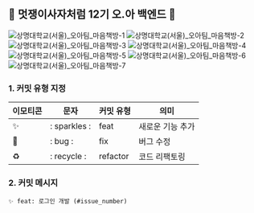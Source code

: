 ## 🦁 멋쟁이사자처럼 12기 오.아 백엔드 🦁

![상명대학교(서울)_오아팀_마음책방-1](https://github.com/user-attachments/assets/0fb47544-2d33-418f-a681-132791595f29)
![상명대학교(서울)_오아팀_마음책방-2](https://github.com/user-attachments/assets/fb3039ad-477d-44cc-aca8-e4dceee57bf2)
![상명대학교(서울)_오아팀_마음책방-3](https://github.com/user-attachments/assets/59f325af-e880-49ba-a1b5-3c22f1b6cd3f)
![상명대학교(서울)_오아팀_마음책방-4](https://github.com/user-attachments/assets/d1c44593-329c-49f9-bfd5-07ce5cefb1be)
![상명대학교(서울)_오아팀_마음책방-5](https://github.com/user-attachments/assets/ad6126f5-d650-4217-9890-cfcc5a40725e)
![상명대학교(서울)_오아팀_마음책방-6](https://github.com/user-attachments/assets/3bf3d0e8-2a18-47f1-906e-bedd74b235ca)
![상명대학교(서울)_오아팀_마음책방-7](https://github.com/user-attachments/assets/c1ef378d-eba1-49bd-b47d-c2f634d162e5)


### 1. 커밋 유형 지정
| 이모티콘 | 문자 | 커밋 유형 | 의미 |
| --- | --- | --- | --- |
|  ✨ | : sparkles : | feat | 새로운 기능 추가 |
| 🐛 | : bug : | fix | 버그 수정 |
| ♻️ | : recycle : | refactor | 코드 리팩토링 |


### 2. 커밋 메시지
```
✨ feat: 로그인 개발 (#issue_number)
```
